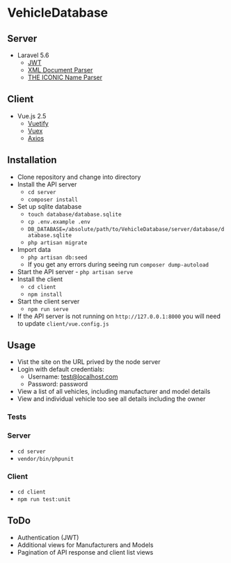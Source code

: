 # VehicleDatabase

## Server

- Laravel 5.6
  - [JWT](https://github.com/tymondesigns/jwt-auth)
  - [XML Document Parser](https://github.com/orchestral/parser)
  - [THE ICONIC Name Parser](https://github.com/theiconic/name-parser)

## Client

- Vue.js 2.5
  - [Vuetify](https://vuetifyjs.com/en/)
  - [Vuex](https://vuex.vuejs.org/)
  - [Axios](https://www.axios.com/)

## Installation

- Clone repository and change into directory
- Install the API server
  - `cd server`
  - `composer install`
- Set up sqlite database
  - `touch database/database.sqlite`
  - `cp .env.example .env`
  - `DB_DATABASE=/absolute/path/to/VehicleDatabase/server/database/database.sqlite`
  - `php artisan migrate`
- Import data
  - `php artisan db:seed`
  - If you get any errors during seeing run `composer dump-autoload`
- Start the API server - `php artisan serve`
- Install the client 
  - `cd client` 
  - `npm install`
- Start the client server 
  - `npm run serve`
- If the API server is not running on `http://127.0.0.1:8000` you will need to update `client/vue.config.js`

## Usage

- Vist the site on the URL prived by the node server
- Login with default credentials:
  - Username: test@localhost.com
  - Password: password
- View a list of all vehicles, including manufacturer and model details
- View and individual vehicle too see all details including the owner

### Tests

### Server

- `cd server`
- `vendor/bin/phpunit`

### Client

- `cd client`
- `npm run test:unit`

## ToDo

- Authentication (JWT)
- Additional views for Manufacturers and Models
- Pagination of API response and client list views
